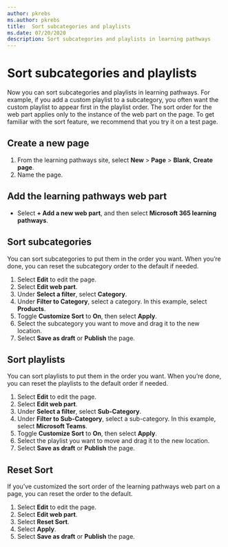 ```yaml
---
author: pkrebs
ms.author: pkrebs
title:  Sort subcategories and playlists
ms.date: 07/20/2020
description: Sort subcategories and playlists in learning pathways 
---
```


# Sort subcategories and playlists

Now you can sort subcategories and playlists in learning pathways. For example, if you add a custom playlist to a subcategory, you often want the custom playlist to appear first in the playlist order. The sort order for the web part applies only to the instance of the web part on the page. To get familiar with the sort feature, we recommend that you try it on a test page. 

## Create a new page
1. From the learning pathways site, select **New** > **Page** > **Blank**, **Create page**.
2. Name the page.

## Add the learning pathways web part
- Select **+ Add a new web part**, and then select **Microsoft 365 learning pathways**.
 
## Sort subcategories
You can sort subcategories to put them in the order you want. When you’re done, you can reset the subcategory order to the default if needed.  
1. Select **Edit** to edit the page.
2. Select **Edit web part**.
3. Under **Select a filter**, select **Category**. 
4. Under **Filter to Category**, select a category. In this example, select **Products**. 
5. Toggle **Customize Sort** to **On**, then select **Apply**. 
6. Select the subcategory you want to move and drag it to the new location. 
7. Select **Save as draft** or **Publish** the page. 

## Sort playlists
You can sort playlists to put them in the order you want. When you’re done, you can reset the playlists to the default order if needed.  
1. Select **Edit** to edit the page.
2. Select **Edit web part**.
3. Under **Select a filter**, select **Sub-Category**. 
4. Under **Filter to Sub-Category**, select a sub-category. In this example, select **Microsoft Teams**.
5. Toggle **Customize Sort** to **On**, then select **Apply**. 
6. Select the playlist you want to move and drag it to the new location. 
7. Select **Save as draft** or **Publish** the page. 

## Reset Sort
If you’ve customized the sort order of the learning pathways web part on a page, you can reset the order to the default.  
1. Select **Edit** to edit the page.
2. Select **Edit web part**.
3. Select **Reset Sort**. 
4. Select **Apply**. 
5. Select **Save as draft** or **Publish** the page. 

